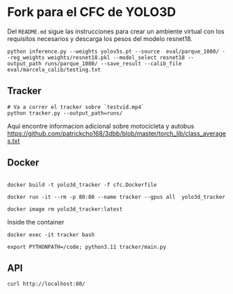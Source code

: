 # Fork para el CFC de YOLO3D

Del `README.md` sigue las instrucciones para crear un ambiente virtual con los requisitos necesarios y descarga los pesos del modelo resnet18.


```
python inference.py --weights yolov5s.pt --source  eval/parque_1080/ --reg_weights weights/resnet18.pkl --model_select resnet18 --output_path runs/parque_1080/ --save_result --calib_file eval/marcela_calib/testing.txt
```

## Tracker

```
# Va a correr el tracker sobre `testvid.mp4`
python tracker.py --output_path=runs/
```



Aqui encontre informacion adicional sobre motocicleta y autobus
https://github.com/patrickcho168/3dbb/blob/master/torch_lib/class_averages.txt

## Docker

```

docker build -t yolo3d_tracker -f cfc.Dockerfile

docker run -it --rm -p 80:80 --name tracker --gpus all  yolo3d_tracker

docker image rm yolo3d_tracker:latest

```


Inside the container
```
docker exec -it tracker bash

export PYTHONPATH=/code; python3.11 tracker/main.py
```

## API

```
curl http://localhost:80/
```
